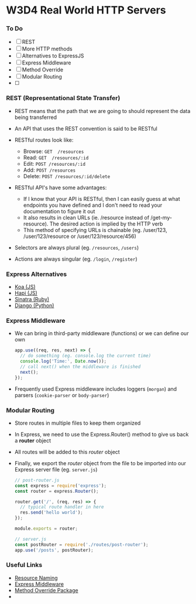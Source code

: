 # W3D4 Real World HTTP Servers

### To Do
- [ ] REST
- [ ] More HTTP methods
- [ ] Alternatives to ExpressJS
- [ ] Express Middleware
- [ ] Method Override
- [ ] Modular Routing
- [ ] 

### REST (Representational State Transfer)

* REST means that the path that we are going to should represent the data being transferred
* An API that uses the REST convention is said to be RESTful
* RESTful routes look like:
  * Browse: `GET  /resources`
  * Read:   `GET  /resources/:id`
  * Edit:   `POST /resources/:id`
  * Add:    `POST /resources`
  * Delete: `POST /resources/:id/delete`

* RESTful API's have some advantages:
  * If I know that your API is RESTful, then I can easily guess at what endpoints you have defined and I don't need to read your documentation to figure it out
  * It also results in clean URLs (ie. /resource instead of /get-my-resource). The desired action is implied by the HTTP verb
  * This method of specifying URLs is chainable (eg. /user/123, /user/123/resource or /user/123/resource/456)

* Selectors are always plural (eg. `/resources`, `/users`)
* Actions are always singular (eg. `/login`, `/register`)

### Express Alternatives
- [Koa (JS)](https://koajs.com/)
- [Hapi (JS)](https://hapi.dev/api/?v=19.0.5)
- [Sinatra (Ruby)](http://sinatrarb.com/documentation.html)
- [Django (Python)](https://www.djangoproject.com/)

### Express Middleware
- We can bring in third-party middleware (functions) or we can define our own

  ```js
  app.use((req, res, next) => {
    // do something (eg. console.log the current time)
    console.log('Time:', Date.now());
    // call next() when the middleware is finished
    next();
  });
  ```

- Frequently used Express middleware includes loggers (`morgan`) and parsers (`cookie-parser` or `body-parser`)

### Modular Routing
- Store routes in multiple files to keep them organized
- In Express, we need to use the Express.Router() method to give us back a **router** object
- All routes will be added to this _router_ object
- Finally, we export the _router_ object from the file to be imported into our Express server file (eg. `server.js`)

  ```js
  // post-router.js
  const express = require('express');
  const router = express.Router();

  router.get('/', (req, res) => {
    // typical route handler in here
    res.send('hello world');
  });

  module.exports = router;

  // server.js
  const postRouter = require('./routes/post-router');
  app.use('/posts', postRouter);
  ```

### Useful Links
- [Resource Naming](https://restfulapi.net/resource-naming/)
- [Express Middleware](https://expressjs.com/en/guide/using-middleware.html)
- [Method Override Package](https://www.npmjs.com/package/method-override)
- []()
